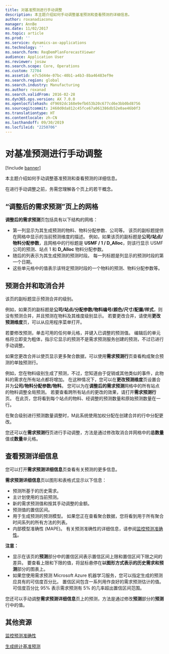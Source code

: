 ```yaml
---
title: 对基准预测进行手动调整
description: 本主题介绍如何手动调整基准预测和查看预测的详细信息。
author: roxanadiaconu
manager: AnnBe
ms.date: 11/02/2017
ms.topic: article
ms.prod: ''
ms.service: dynamics-ax-applications
ms.technology: ''
ms.search.form: ReqDemPlanForecastViewer
audience: Application User
ms.reviewer: josaw
ms.search.scope: Core, Operations
ms.custom: 72704
ms.assetid: e7c5d44e-07bc-40b1-a4b3-8ba46483ef9e
ms.search.region: global
ms.search.industry: Manufacturing
ms.author: roxanad
ms.search.validFrom: 2016-02-28
ms.dyn365.ops.version: AX 7.0.0
ms.openlocfilehash: df9692dc168e9efb653b20c677cd6e3bb0bd8756
ms.sourcegitcommit: 2460d0da812c45fce67a061386db52e0ae46b0f3
ms.translationtype: HT
ms.contentlocale: zh-CN
ms.lasthandoff: 09/30/2019
ms.locfileid: "2250706"
---
```

# <a name="make-manual-adjustments-to-the-baseline-forecast"></a>对基准预测进行手动调整

[!include [banner](../includes/banner.md)]

本主题介绍如何手动调整基准预测和查看预测的详细信息。 

在进行手动调整之前，务需您理解各个页上的若干概念。

## <a name="grid-on-the-adjusted-demand-forecast-page"></a>“调整后的需求预测”页上的网格
**调整后的需求预测**页包括具有以下结构的网格：

-   第一列显示为其生成预测的物料、物料分配参数、公司等。 该页的副标题提供在网格中显示的当前预测维度的描述。 例如，如果该页的副标题是**公司/站点/物料分配参数**，且网格中的行标题是 **USMF / 1 / D\_Alloc**，则该行显示 USMF 公司的预测、站点 1 和 **D\_Alloc** 物料分配参数。
-   随后的列表示为其生成预测的预测时段。 每一列标题是列显示的预测时段的第一个日期。
-   这些单元格中的值表示该特定预测时段的一个物料的预测、物料分配参数等。

## <a name="forecast-aggregation-and-de-aggregation"></a>预测合并和取消合并
该页的副标题显示预测合并的级别。 

例如，如果页的副标题是**公司/站点/分配参数/物料编号/颜色/尺寸/配置/样式**，则没有预测合并，并且预测在物料及其维度级别显示。 若要更改合并，请使用**更改预测维度**页，可以从应用程序菜单打开。 

若要修改预测，单击可用的任何单元格，并键入已调整的预测值。 编辑后的单元格将立即变为粗体，指示它显示的预测不是需求预测服务创建的预测，不过已进行手动调整。 

如果您更改合并以使页显示更多聚合数据，可以使用**需求预测行**页查看构成聚合预测的单独预测行。 

例如，您在物料级别生成了预测，不过，您知道由于促销或其他类似的事件，此物料的需求在所有站点都将增加。 在这种情况下，您可以在**更改预测维度**页设置合并为**公司/物料分配参数/物料**。 您可以为在**调整后的需求预测**网格中的所有站点的物料调整全局预测。 若要查看跨所有站点的更改的效果，请打开**需求预测行**页。 在此页，您将看到每个站点的物料、经调整的预测数量和原始预测数量在一行。 

在聚合级别进行预测数量调整时，M此系统使用加权分配在创建合并的行中分配更改。 

您还可以在**需求预测行**页进行手动调整，方法是通过修改取消合并网格中的**总数量**值或**数量**单元格。

## <a name="viewing-details-of-the-forecast"></a>查看预测详细信息
您可以打开**需求预测详细信息**页查看有关预测的更多信息。 

**需求预测详细信息**页以图形和表格式显示以下信息：

-   预测所基于的历史需求。
-   主计划使用的当前预测。
-   新的需求预测值和按其手动调整的金额。
-   预测值的置信区间。
-   用于生成预测的预测模型。 如果您正在查看聚合数据，您将看到用于所有聚合时间系列的所有方法的列表。
-   内部模型准确性 (MAPE)。 有关预测准确性的详细信息，请参阅[监控预测准确性](monitor-forecast-accuracy.md)。

**注意：**

-   显示在该页的**预测**部分中的置信区间表示置信区间上限和置信区间下限之间的差异。 要查看上限和下限的值，将鼠标悬停在**以图形方式表示的历史需求和预测**部分的图表上。
-   如果您使用需求预测 Microsoft Azure 机器学习服务，您可以指定生成的预测应具有的可信度百分比。 置信区间包含一系列用作良好的需求预测估计的值。 可信度百分比 95% 表示需求预测有 5% 的几率超出置信区间范围。

您还可以手动调整**需求预测详细信息**页上的预测，方法是通过修改**预测**部分的**预测**行中的值。

<a name="additional-resources"></a>其他资源
--------

[监控预测准确性](monitor-forecast-accuracy.md)

[生成统计基准预测](generate-statistical-baseline-forecast.md)



